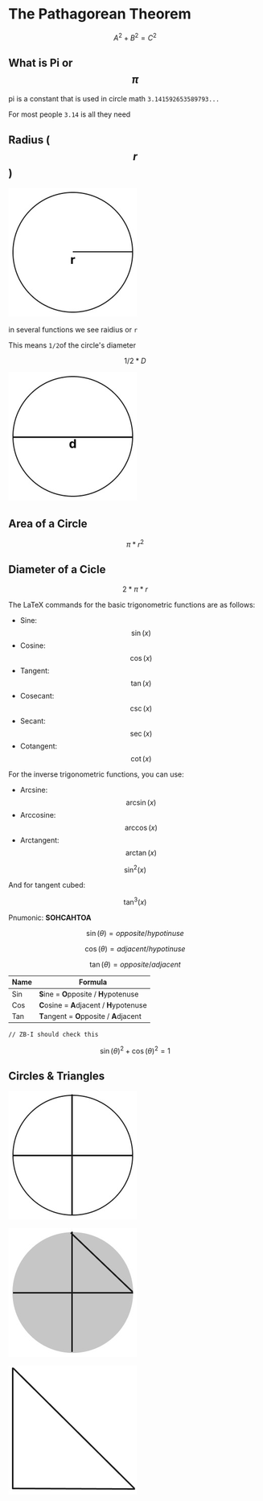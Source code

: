 # The Pathagorean Theorem

$$A^2+B^2=C^2$$

## What is Pi or $$\pi$$

pi is a constant that is used in circle math `3.141592653589793...`

For most people `3.14` is all they need

## Radius ( $$r$$ )



![Frame 2](./assets/Frame%202.jpg)

in several functions we see raidius or `r`

This means `1/2`of the circle's diameter

$$1/2*D$$

![Frame 3](./assets/Frame%203.jpg)

## Area of a Circle

$$\pi*r^2$$

## Diameter of a Cicle

$$2*\pi*r$$

The LaTeX commands for the basic trigonometric functions are as follows:

- Sine: $$\sin(x)$$
- Cosine: $$\cos(x)$$
- Tangent: $$\tan(x)$$
- Cosecant: $$\csc(x)$$
- Secant: $$\sec(x)$$
- Cotangent: $$\cot(x)$$

For the inverse trigonometric functions, you can use:

- Arcsine: $$\arcsin(x)$$
- Arccosine: $$\arccos(x)$$
- Arctangent: $$\arctan(x)$$

$$\sin^2(x)$$

And for tangent cubed:

$$\tan^3(x)$$

Pnumonic:
**SOHCAHTOA**

$$\sin(\theta) = opposite/hypotinuse$$

$$\cos(\theta) = adjacent/hypotinuse$$

$$\tan(\theta) = opposite/adjacent$$

| Name | Formula |
| ---- | ---- |
| Sin  |  **S**ine = **O**pposite / **H**ypotenuse  |
| Cos  | **C**osine = **A**djacent / **H**ypotenuse |
| Tan  | **T**angent = **O**pposite / **A**djacent  |

```
// ZB-I should check this
```

$$\sin(\theta)^2 + \cos(\theta)^2 = 1$$



## Circles & Triangles

![Frame 4](./assets/Frame%204.jpg)

![Frame 5](./assets/Frame%205.jpg)

![Frame 6](./assets/Frame%206.jpg)

